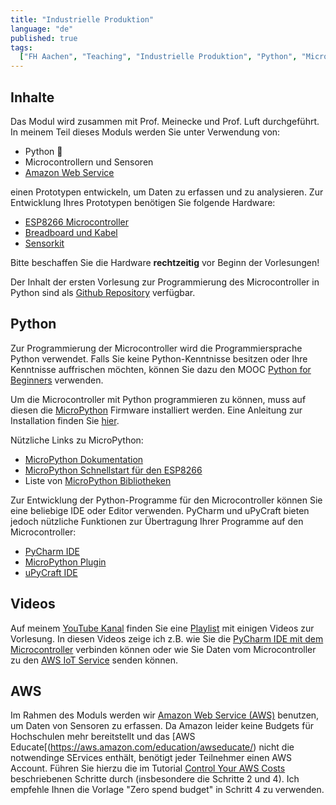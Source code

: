 ```yaml
---
title: "Industrielle Produktion"
language: "de"
published: true
tags:
  ["FH Aachen", "Teaching", "Industrielle Produktion", "Python", "MicroPython"]
---
```


## Inhalte

Das Modul wird zusammen mit Prof. Meinecke und Prof. Luft durchgeführt.
In meinem Teil dieses Moduls werden Sie unter Verwendung von:

- Python 🐍
- Microcontrollern und Sensoren
- [Amazon Web Service](https://aws.amazon.com/)

einen Prototypen entwickeln, um Daten zu erfassen und zu analysieren. Zur Entwicklung Ihres Prototypen benötigen Sie folgende Hardware:

- [ESP8266 Microcontroller](https://www.amazon.de/dp/B06Y1LZLLY)
- [Breadboard und Kabel](https://www.amazon.de/dp/B01N4VCYUK)
- [Sensorkit](https://www.amazon.de/dp/B01M30ZWQR/)

Bitte beschaffen Sie die Hardware **rechtzeitig** vor Beginn der Vorlesungen!

Der Inhalt der ersten Vorlesung zur Programmierung des Microcontroller in Python sind als [Github Repository](https://github.com/ceedee666/iot_introduction)
verfügbar.

## Python

Zur Programmierung der Microcontroller wird die Programmiersprache Python verwendet. Falls Sie keine Python-Kenntnisse besitzen
oder Ihre Kenntnisse auffrischen möchten, können Sie dazu den MOOC [Python for Beginners](https://open.sap.com/courses/python1) verwenden.

Um die Microcontroller mit Python programmieren zu können, muss auf diesen die [MicroPython](https://micropython.org/) Firmware installiert werden. Eine Anleitung
zur Installation finden Sie [hier](https://randomnerdtutorials.com/flash-upload-micropython-firmware-esp32-esp8266/).

Nützliche Links zu MicroPython:

- [MicroPython Dokumentation](http://docs.micropython.org/en/latest/)
- [MicroPython Schnellstart für den ESP8266](http://docs.micropython.org/en/latest/esp8266/quickref.html)
- Liste von [MicroPython Bibliotheken](http://awesome-micropython.com/)

Zur Entwicklung der Python-Programme für den Microcontroller können Sie eine beliebige IDE oder Editor verwenden. PyCharm und uPyCraft bieten jedoch nützliche
Funktionen zur Übertragung Ihrer Programme auf den Microcontroller:

- [PyCharm IDE](https://www.jetbrains.com/pycharm/)
- [MicroPython Plugin](https://github.com/vlasovskikh/intellij-micropython#installation)
- [uPyCraft IDE](https://github.com/DFRobot/uPyCraft)

## Videos

Auf meinem [YouTube Kanal](https://www.youtube.com/c/christiandrumm) finden Sie eine [Playlist](https://youtube.com/playlist?list=PLl09U8aTDcv1hw7fKlLS2gv9_rz1twPr4)
mit einigen Videos zur Vorlesung. In diesen Videos zeige ich z.B. wie Sie die [PyCharm IDE mit dem Microcontroller](https://youtu.be/CMgT60wM7tw) verbinden
können oder wie Sie Daten vom Microcontroller zu den [AWS IoT Service](https://youtu.be/0N3XAKuAGec) senden können.

## AWS

Im Rahmen des Moduls werden wir [Amazon Web Service (AWS)](https://aws.amazon.com/) benutzen, um Daten von Sensoren
zu erfassen. Da Amazon leider keine Budgets für Hochschulen mehr bereitstellt und das [AWS Educate[(https://aws.amazon.com/education/awseducate/)
nicht die notwendinge SErvices enthält, benötigt jeder Teilnehmer einen AWS Account. Führen
Sie hierzu die im Tutorial [Control Your AWS Costs](https://aws.amazon.com/getting-started/hands-on/control-your-costs-free-tier-budgets/)
beschriebenen Schritte durch (insbesondere die Schritte 2 und 4). Ich empfehle Ihnen die Vorlage "Zero spend budget" in Schritt 4 zu verwenden.
